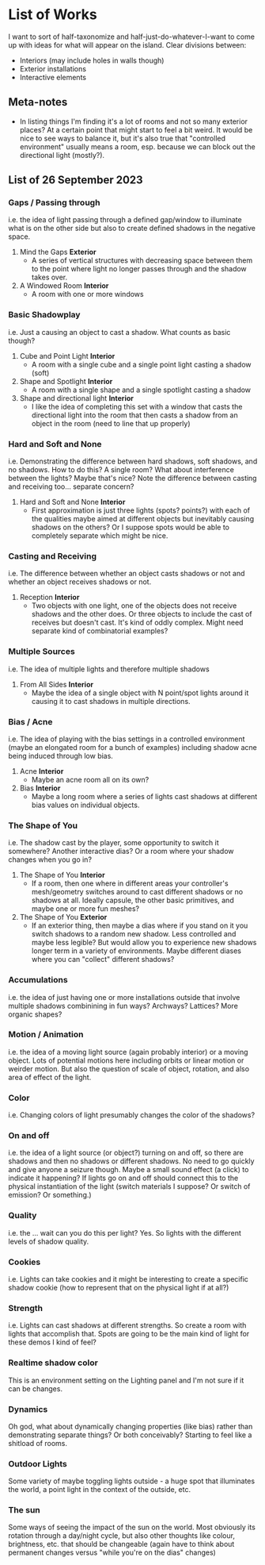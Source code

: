 # List of Works

I want to sort of half-taxonomize and half-just-do-whatever-I-want to come up with ideas for what will appear on the island. Clear divisions between:

- Interiors (may include holes in walls though)
- Exterior installations
- Interactive elements

## Meta-notes

- In listing things I'm finding it's a lot of rooms and not so many exterior places? At a certain point that might start to feel a bit weird. It would be nice to see ways to balance it, but it's also true that "controlled environment" usually means a room, esp. because we can block out the directional light (mostly?).

## List of 26 September 2023

### Gaps / Passing through

i.e. the idea of light passing through a defined gap/window to illuminate what is on the other side but also to create defined shadows in the negative space.

1. Mind the Gaps **Exterior**
    - A series of vertical structures with decreasing space between them to the point where light no longer passes through and the shadow takes over.
2. A Windowed Room **Interior**
    - A room with one or more windows

### Basic Shadowplay

i.e. Just a causing an object to cast a shadow. What counts as basic though?

1. Cube and Point Light **Interior**
    - A room with a single cube and a single point light casting a shadow (soft)
2. Shape and Spotlight **Interior**
    - A room with a single shape and a single spotlight casting a shadow
3. Shape and directional light **Interior**
    - I like the idea of completing this set with a window that casts the directional light into the room that then casts a shadow from an object in the room (need to line that up properly)

### Hard and Soft and None

i.e. Demonstrating the difference between hard shadows, soft shadows, and no shadows. How to do this? A single room? What about interference between the lights? Maybe that's nice? Note the difference between casting and receiving too... separate concern?

1. Hard and Soft and None **Interior**
    - First approximation is just three lights (spots? points?) with each of the qualities maybe aimed at different objects but inevitably causing shadows on the others? Or I suppose spots would be able to completely separate which might be nice.

### Casting and Receiving

i.e. The difference between whether an object casts shadows or not and whether an object receives shadows or not.

1. Reception **Interior**
    - Two objects with one light, one of the objects does not receive shadows and the other does. Or three objects to include the cast of receives but doesn't cast. It's kind of oddly complex. Might need separate kind of combinatorial examples?

### Multiple Sources

i.e. The idea of multiple lights and therefore multiple shadows

1. From All Sides **Interior**
    - Maybe the idea of a single object with N point/spot lights around it causing it to cast shadows in multiple directions.

### Bias / Acne

i.e. The idea of playing with the bias settings in a controlled environment (maybe an elongated room for a bunch of examples) including shadow acne being induced through low bias.

1. Acne **Interior**
    - Maybe an acne room all on its own?
2. Bias **Interior**
    - Maybe a long room where a series of lights cast shadows at different bias values on individual objects.

### The Shape of You

i.e. The shadow cast by the player, some opportunity to switch it somewhere? Another interactive dias? Or a room where your shadow changes when you go in?

1. The Shape of You **Interior**
    - If a room, then one where in different areas your controller's mesh/geometry switches around to cast different shadows or no shadows at all. Ideally capsule, the other basic primitives, and maybe one or more fun meshes?
2. The Shape of You **Exterior**
    - If an exterior thing, then maybe a dias where if you stand on it you switch shadows to a random new shadow. Less controlled and maybe less legible? But would allow you to experience new shadows longer term in a variety of environments. Maybe different diases where you can "collect" different shadows?

### Accumulations

i.e. the idea of just having one or more installations outside that involve multiple shadows combinining in fun ways? Archways? Lattices? More organic shapes?

### Motion / Animation

i.e. the idea of a moving light source (again probably interior) or a moving object. Lots of potential motions here including orbits or linear motion or weirder motion. But also the question of scale of object, rotation, and also area of effect of the light.

### Color

i.e. Changing colors of light presumably changes the color of the shadows?

### On and off

i.e. the idea of a light source (or object?) turning on and off, so there are shadows and then no shadows or different shadows. No need to go quickly and give anyone a seizure though. Maybe a small sound effect (a click) to indicate it happening? If lights go on and off should connect this to the physical instantiation of the light (switch materials I suppose? Or switch of emission? Or something.)

### Quality

i.e. the ... wait can you do this per light? Yes. So lights with the different levels of shadow quality.

### Cookies

i.e. Lights can take cookies and it might be interesting to create a specific shadow cookie (how to represent that on the physical light if at all?)

### Strength

i.e. Lights can cast shadows at different strengths.  So create a room with lights that accomplish that. Spots are going to be the main kind of light for these demos I kind of feel?

### Realtime shadow color

This is an environment setting on the Lighting panel and I'm not sure if it can be changes.

### Dynamics

Oh god, what about dynamically changing properties (like bias) rather than demonstrating separate things? Or both conceivably? Starting to feel like a shitload of rooms.

### Outdoor Lights

Some variety of maybe toggling lights outside - a huge spot that illuminates the world, a point light in the context of the outside, etc.

### The sun

Some ways of seeing the impact of the sun on the world. Most obviously its rotation through a day/night cycle, but also other thoughts like colour, brightness, etc. that should be changeable (again have to think about permanent changes versus "while you're on the dias" changes)
